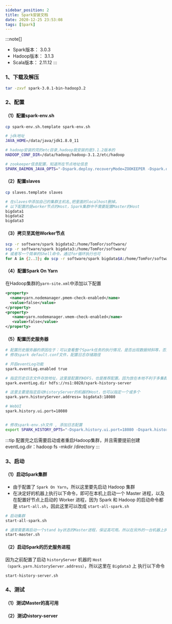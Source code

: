 ```yaml
---
sidebar_position: 2
title: Spark安装文档
date: 2020-12-25 23:53:08
tags: [Spark]
---
```


:::note[] 
  - Spark版本： 3.0.3
  - Hadoop版本： 3.1.3
  - Scala版本： 2.11.12
:::


### 1、下载及解压

```Bash
tar -zxvf spark-3.0.1-bin-hadoop3.2
```



### 2、配置

#### （1）配置spark-env.sh

```Bash
cp spark-env.sh.template spark-env.sh

# jdk地址
JAVA_HOME=/data/java/jdk1.8.0_11

# hadoop安装的完的etc目录,hadoop我安装的是3.1.2版本的
HADOOP_CONF_DIR=/data/hadoop/hadoop-3.1.2/etc/hadoop

# zookeeper信息配置，知道所在节点地址信息
SPARK_DAEMON_JAVA_OPTS="-Dspark.deploy.recoveryMode=ZOOKEEPER -Dspark.deploy.zookeeper.url=bigdata1:2181,bigdata2:2181,bigdata3:2181 -Dspark.deploy.zookeeper.dir=/spark3.0"
```

#### （2）配置slaves

```BASH
cp slaves.template slaves

# 在slaves中添加自己的集群主机名,把里面的localhost删掉。
# 以下配置的是worker节点的Host，Spark集群中不需要配置Master的Host
bigdata1
bigdata2
bigdata3
```

#### （3）拷贝至其他Worker节点

```Bash
scp -r software/spark bigdata2:/home/TomFor/software/
scp -r software/spark bigdata3:/home/TomFor/software/
# 或者写一个简单的Shell命令，通过for循环执行也可
for A in {2..3}; do scp -r software/spark bigdata$A:/home/TomFor/software/;done
```

#### （4）配置Spark On Yarn
在Hadoop集群的`yarn-site.xml`中添加以下配置

```XML
<property>
  <name>yarn.nodemanager.pmem-check-enabled</name>
  <value>false</value>
</property>
<property>
   <name>yarn.nodemanager.vmem-check-enabled</name>
   <value>false</value>
</property>
```

#### （5）配置历史服务器

```bash
# 配置历史服务器的原因在于：可以查看整个Spark任务的执行情况，是否出现数据倾斜等，否则当Spark任务执行完了之后就无法查看了
# 修改spark default.conf文件，配置日志存储路径

# 开启eventLog功能
spark.eventLog.enabled true

# 指定历史日志文件存放地址，这里是配置的HDFS，也是推荐配置。因为放在本地不利于多集群间的共享
spark.eventLog.dir hdfs://ns1:8020/spark-history-server

# 这里主要是指定启动historyServer的机器的Host，也可以指定一个或多个
spark.yarn.historyServer.address= bigdata3:18080

# WebUI
spark.history.ui.port=18080


# 修改spark-env.sh文件 , 添加日志配置
export SPARK_HISTORY_OPTS="-Dspark.history.ui.port=18080 -Dspark.history.fs.logDirectory=hdfs://ns1:8020/spark-history-server -Dspark.history.retainedApplications=30"
```

:::tip
配置完之后需要启动或者重启Hadoop集群，并且需要提前创建eventLog.dir：hadoop fs -mkdir /directory
:::


### 3、启动

#### （1）启动Spark集群


- 由于配置了 `Spark On Yarn`，所以这里要先启动 Hadoop 集群
- 在决定好的机器上执行以下命令，即可在本机上启动一个 Master 进程，以及在配置好节点上启动的 Worker 进程，因为 Spark 和 Hadoop 的启动命令都是 `start-all.sh`，因此这里可以改成 `start-all-spark.sh`


```Bash
# 启动集群
start-all-spark.sh

# 通常需要再启动一个stand by状态的Master进程，保证高可用。所以在另外的一台机器上执行以下命令
start-master.sh
```

#### （2）启动Spark的历史服务进程

因为之前配置了启动 `historyServer` 机器的 `Host（spark.yarn.historyServer.address）`，所以这里在 `Bigdata3` 上 执行以下命令

```bash
start-history-server.sh
```



### 4、测试

#### （1）测试Master的高可用
#### （2）测试history-server
